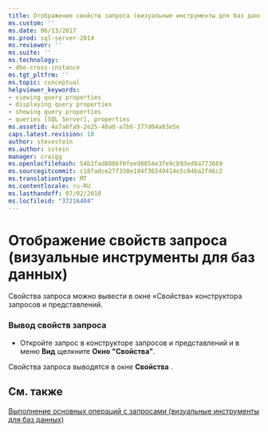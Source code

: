 ```yaml
---
title: Отображение свойств запроса (визуальные инструменты для баз данных) | Документация Майкрософт
ms.custom: ''
ms.date: 06/13/2017
ms.prod: sql-server-2014
ms.reviewer: ''
ms.suite: ''
ms.technology:
- dbe-cross-instance
ms.tgt_pltfrm: ''
ms.topic: conceptual
helpviewer_keywords:
- viewing query properties
- displaying query properties
- showing query properties
- queries [SQL Server], properties
ms.assetid: 4a7a8fa9-2e25-40a0-a7b6-377d04a03e5e
caps.latest.revision: 10
author: stevestein
ms.author: sstein
manager: craigg
ms.openlocfilehash: 54b2fad8886f0fee98854e3fe9cb93ed8a773669
ms.sourcegitcommit: c18fadce27f330e1d4f36549414e5c84ba2f46c2
ms.translationtype: MT
ms.contentlocale: ru-RU
ms.lasthandoff: 07/02/2018
ms.locfileid: "37216404"
---
```

# <a name="show-query-properties-visual-database-tools"></a>Отображение свойств запроса (визуальные инструменты для баз данных)
  Свойства запроса можно вывести в окне «Свойства» конструктора запросов и представлений.  
  
### <a name="to-display-properties-for-a-query"></a>Вывод свойств запроса  
  
-   Откройте запрос в конструкторе запросов и представлений и в меню **Вид** щелкните **Окно "Свойства"**.  
  
 Свойства запроса выводятся в окне **Свойства** .  
  
## <a name="see-also"></a>См. также  
 [Выполнение основных операций с запросами (визуальные инструменты для баз данных)](visual-database-tools.md)  
  
  
